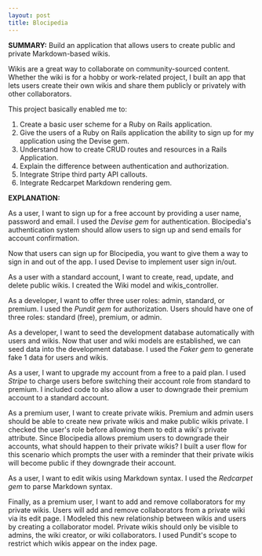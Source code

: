 ```yaml
---
layout: post
title: Blocipedia
---
```

**SUMMARY:**
Build an application that allows users to create public and private Markdown-based wikis.

Wikis are a great way to collaborate on community-sourced content. Whether the wiki is for a hobby or work-related project, I built an app that lets users create their own wikis and share them publicly or privately with other collaborators.

This project basically enabled me to:

1. Create a basic user scheme for a Ruby on Rails application.
2. Give the users of a Ruby on Rails application the ability to sign up for my application using the Devise gem.
3. Understand how to create CRUD routes and resources in a Rails Application.
4. Explain the difference between authentication and authorization.
5. Integrate Stripe third party API callouts.
6. Integrate Redcarpet Markdown rendering gem.

**EXPLANATION:**

As a user, I want to sign up for a free account by providing a user name, password and email.  I used the *Devise gem* for authentication. Blocipedia's authentication system should allow users to sign up and send emails for account confirmation.

Now that users can sign up for Blocipedia, you want to give them a way to sign in and out of the app. I used Devise to implement user sign in/out.

As a user with a standard account, I want to create, read, update, and delete public wikis.  I created the Wiki model and wikis_controller.

As a developer, I want to offer three user roles: admin, standard, or premium. I used the *Pundit gem* for authorization. Users should have one of three roles: standard (free), premium, or admin.

As a developer, I want to seed the development database automatically with users and wikis.  Now that user and wiki models are established, we can seed data into the development database. I used the *Faker gem* to generate fake 1 data for users and wikis.

As a user, I want to upgrade my account from a free to a paid plan.  I used *Stripe* to charge users before switching their account role from standard to premium. I included code to also allow a user to downgrade their premium account to a standard account.

As a premium user, I want to create private wikis.  Premium and admin users should be able to create new private wikis and make public wikis private. I checked the user's role before allowing them to edit a wiki's private attribute.  Since Blocipedia allows premium users to downgrade their accounts, what should happen to their private wikis? I built a user flow for this scenario which prompts the user with a reminder that their private wikis will become public if they downgrade their account.

As a user, I want to edit wikis using Markdown syntax.  I used the *Redcarpet gem* to parse Markdown syntax.

Finally, as a premium user, I want to add and remove collaborators for my private wikis.  Users will add and remove collaborators from a private wiki via its edit page. I Modeled this new relationship between wikis and users by creating a collaborator model. Private wikis should only be visible to admins, the wiki creator, or wiki collaborators. I used Pundit's scope to restrict which wikis appear on the index page. 
